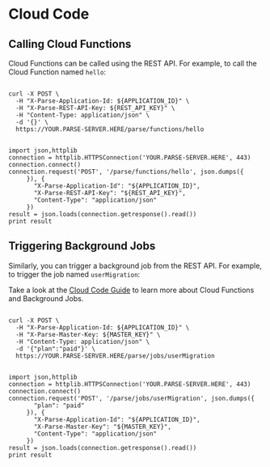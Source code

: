 # Cloud Code

## Calling Cloud Functions

Cloud Functions can be called using the REST API. For example, to call the Cloud Function named `hello`:

<pre><code class="bash">
curl -X POST \
  -H "X-Parse-Application-Id: ${APPLICATION_ID}" \
  -H "X-Parse-REST-API-Key: ${REST_API_KEY}" \
  -H "Content-Type: application/json" \
  -d '{}' \
  https://<span class="custom-parse-server-url">YOUR.PARSE-SERVER.HERE</span><span class="custom-parse-server-mount">/parse/</span>functions/hello
</code></pre>
<pre><code class="python">
import json,httplib
connection = httplib.HTTPSConnection('<span class="custom-parse-server-url">YOUR.PARSE-SERVER.HERE</span>', 443)
connection.connect()
connection.request('POST', '<span class="custom-parse-server-mount">/parse/</span>functions/hello', json.dumps({
     }), {
       "X-Parse-Application-Id": "${APPLICATION_ID}",
       "X-Parse-REST-API-Key": "${REST_API_KEY}",
       "Content-Type": "application/json"
     })
result = json.loads(connection.getresponse().read())
print result
</code></pre>

##  Triggering Background Jobs

Similarly, you can trigger a background job from the REST API. For example, to trigger the job named `userMigration`:

<div class='tip info'><div>
  Take a look at the <a href="/cloudcode/guide/#cloud-functions">Cloud Code Guide</a> to learn more about Cloud Functions and Background Jobs.
</div></div>

<pre><code class="bash">
curl -X POST \
  -H "X-Parse-Application-Id: ${APPLICATION_ID}" \
  -H "X-Parse-Master-Key: ${MASTER_KEY}" \
  -H "Content-Type: application/json" \
  -d '{"plan":"paid"}' \
  https://<span class="custom-parse-server-url">YOUR.PARSE-SERVER.HERE</span><span class="custom-parse-server-mount">/parse/</span>jobs/userMigration
</code></pre>
<pre><code class="python">
import json,httplib
connection = httplib.HTTPSConnection('<span class="custom-parse-server-url">YOUR.PARSE-SERVER.HERE</span>', 443)
connection.connect()
connection.request('POST', '<span class="custom-parse-server-mount">/parse/</span>jobs/userMigration', json.dumps({
       "plan": "paid"
     }), {
       "X-Parse-Application-Id": "${APPLICATION_ID}",
       "X-Parse-Master-Key": "${MASTER_KEY}",
       "Content-Type": "application/json"
     })
result = json.loads(connection.getresponse().read())
print result
</code></pre>
